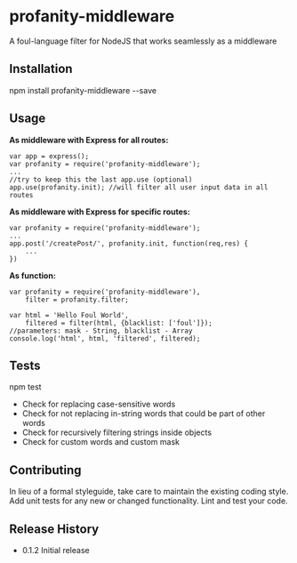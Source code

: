 profanity-middleware
=========================

A foul-language filter for NodeJS that works seamlessly as a middleware

## Installation

  npm install profanity-middleware --save

## Usage

**As middleware with Express for all routes:**

    var app = express();
	var profanity = require('profanity-middleware');
	...
	//try to keep this the last app.use (optional)
	app.use(profanity.init); //will filter all user input data in all routes

**As middleware with Express for specific routes:**

	var profanity = require('profanity-middleware');
	...
	app.post('/createPost/', profanity.init, function(req,res) {
		...
	})

**As function:**

    var profanity = require('profanity-middleware'),
        filter = profanity.filter;

    var html = 'Hello Foul World',
        filtered = filter(html, {blacklist: ['foul']});
    //parameters: mask - String, blacklist - Array
    console.log('html', html, 'filtered', filtered);

## Tests

  npm test

  - Check for replacing case-sensitive words 
  - Check for not replacing in-string words that could be part of other words 
  - Check for recursively filtering strings inside objects 
  - Check for custom words and custom mask 

## Contributing

In lieu of a formal styleguide, take care to maintain the existing coding style.
Add unit tests for any new or changed functionality. Lint and test your code.

## Release History

* 0.1.2 Initial release